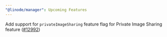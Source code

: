 ```yaml
---
"@linode/manager": Upcoming Features
---
```


Add support for `privateImageSharing` feature flag for Private Image Sharing feature ([#12992](https://github.com/linode/manager/pull/12992))
